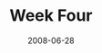 ---
layout: message
category: message
series: "Pride"
title: "Week Four"
date: 2008-06-28
audio-description: "Chuck Mingo discusses how pride and anxiety have played out in his life."
audio: "http://s3.amazonaws.com/crossroadsaudiomessages/Pride_04_06-29-08_Chuck_Mingo_webaudio.mp3"
audio-title: "Pride (Week Four)"
audio-duration: "43&#58;10"
video-description: "Chuck Mingo discusses the connection between anxiety and pride and how each has played out in his life."
video-title: "Pride (Week Four)"
video: "http://s3.amazonaws.com/crossroadsvideomessages/Pride4.mp4"
video-poster: "https://www.crossroads.net/uploadedfiles/Pride4.jpg"
notes-description: " "
notes: "http://www.crossroads.net/players/media/hq/SN_06-28-08.pdf "
notes-title: "Pride (Week Four) - Study Notes"
program-description: ""
program: "http://www.crossroads.net/players/media/hq/0628_29Program.pdf"
program-title: "Pride (Week Four) - Program"
---